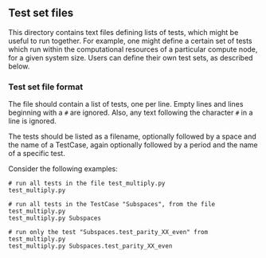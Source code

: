 
## Test set files

This directory contains text files defining lists of tests, which might be useful to run together. For example, one might define a certain set of tests which run within the computational resources of a particular compute node, for a given system size.  Users can define their own test sets, as described below.

### Test set file format

The file should contain a list of tests, one per line. Empty lines and lines beginning with a `#` are ignored.  Also, any text following the character `#` in a line is ignored.

The tests should be listed as a filename, optionally followed by a space and the name of a TestCase, again optionally followed by a period and the name of a specific test.

Consider the following examples:

```
# run all tests in the file test_multiply.py
test_multiply.py

# run all tests in the TestCase "Subspaces", from the file test_multiply.py
test_multiply.py Subspaces

# run only the test "Subspaces.test_parity_XX_even" from test_multiply.py
test_multiply.py Subspaces.test_parity_XX_even
```
